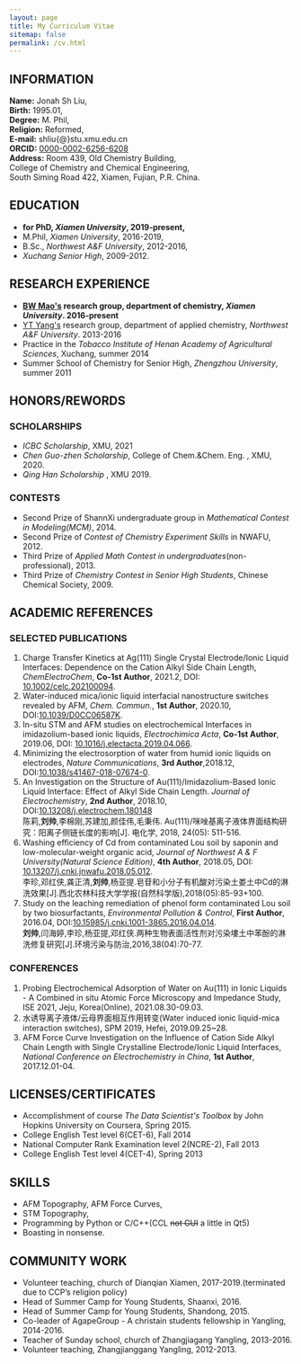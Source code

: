```yaml
---
layout: page
title: My Curriculum Vitae
sitemap: false
permalink: /cv.html
---
```


## INFORMATION

**Name:** Jonah Sh Liu,   
**Birth:** 1995.01,   
**Degree:** M. Phil,   
**Religion:** Reformed,    
**E-mail:** shliu{@}stu.xmu.edu.cn   
**ORCID:** [0000-0002-6256-6208](https://orcid.org/0000-0002-6256-6208)  
**Address:** 
		Room 439, Old Chemistry Building,  
		College of Chemistry and Chemical Engineering,  
		South Siming Road 422,  Xiamen,  Fujian, P.R. China. 

## EDUCATION

- **for PhD, *Xiamen University*, 2019-present,**  
- M.Phil, *Xiamen University*, 2016-2019,
- B.Sc., *Northwest A&F University*, 2012-2016,    
- *Xuchang Senior High*, 2009-2012.

## RESEARCH EXPERIENCE

- **[BW Mao's](http://stm.xmu.edu.cn) research group, department of chemistry, *Xiamen University*.   2016-present** 
- [YT Yang's](https://hxyyxy.nwafu.edu.cn/szdw/21747.htm) research group, department of applied chemistry, *Northwest A&F University*. 2013-2016
- Practice in the *Tobacco Institute of Henan Academy of Agricultural Sciences*, Xuchang, summer 2014
- Summer School of Chemistry for Senior High, *Zhengzhou University*, summer 2011    

## HONORS/REWORDS

### SCHOLARSHIPS

- *ICBC Scholarship*, XMU, 2021
- *Chen Guo-zhen Scholarship*, College of Chem.&Chem. Eng. , XMU, 2020.
- *Qing Han Scholarship* , XMU 2019.

### CONTESTS

- Second Prize of ShannXi undergraduate group in *Mathematical Contest in Modeling(MCM)*, 2014.
- Second Prize of *Contest of Chemistry Experiment Skills* in NWAFU, 2012.
- Third Prize of *Applied Math Contest in undergraduates*(non-professional), 2013.
- Third Prize of *Chemistry Contest in Senior High Students*, Chinese Chemical Society, 2009.

## ACADEMIC REFERENCES

### SELECTED PUBLICATIONS

1. Charge Transfer Kinetics at Ag(111) Single Crystal Electrode/Ionic Liquid Interfaces: Dependence on the Cation Alkyl Side Chain Length, *ChemElectroChem*, **Co-1st Author**, 2021.2, DOI: [10.1002/celc.202100094](https://doi.org/10.1002/celc.202100094).
2. Water-induced mica/ionic liquid interfacial nanostructure switches revealed by AFM, *Chem. Commun.*, **1st Author**, 2020.10, DOI:[10.1039/D0CC06587K](https://doi.org/10.1039/D0CC06587K).
3. In-situ STM and AFM studies on electrochemical Interfaces in imidazolium-based ionic liquids, *Electrochimica Acta*, **Co-1st Author**, 2019.06, DOI: [10.1016/j.electacta.2019.04.066](https://doi.org/10.1016/j.electacta.2019.04.066).
4. Minimizing the electrosorption of water from humid ionic liquids on electrodes, *Nature Communications*, **3rd Author**,2018.12, DOI:[10.1038/s41467-018-07674-0](https://doi.org/10.1038/s41467-018-07674-0).
5. An Investigation on the Structure of Au(111)/Imidazolium-Based Ionic Liquid Interface: Effect of Alkyl Side Chain Length. *Journal of Electrochemistry*, **2nd Author**, 2018.10,  DOI:[10.13208/j.electrochem.180148 ](http://electrochem.xmu.edu.cn/CN/10.13208/j.electrochem.180148)<br>
    陈莉,**刘帅**,李棉刚,苏建加,颜佳伟,毛秉伟. Au(111)/咪唑基离子液体界面结构研究：阳离子侧链长度的影响[J]. 电化学, 2018, 24(05): 511-516.	
6. Washing efficiency of Cd from contaminated Lou soil by saponin and low-molecular-weight organic acid, *Journal of Northwest A & F University(Natural Science Edition)*, **4th Author**, 2018.05, DOI: [10.13207/j.cnki.jnwafu.2018.05.012](http://doi.org/10.13207/j.cnki.jnwafu.2018.05.012).<br>
    李珍,邓红侠,龚正清,**刘帅**,杨亚提.皂苷和小分子有机酸对污染土娄土中Cd的淋洗效果[J].西北农林科技大学学报(自然科学版),2018(05):85-93+100.
7. Study on the leaching remediation of phenol form contaminated Lou soil by two biosurfactants, *Environmental Pollution & Control*,  **First Author**, 2016.04, DOI:[10.15985/j.cnki.1001-3865.2016.04.014](http://doi.org/10.15985/j.cnki.1001-3865.2016.04.014).<br>
    **刘帅**,闫海婷,李珍,杨亚提,邓红侠.两种生物表面活性剂对污染塿土中苯酚的淋洗修复研究[J].环境污染与防治,2016,38(04):70-77.

### CONFERENCES

1. Probing Electrochemical Adsorption of Water on Au(111) in Ionic Liquids - A Combined in situ Atomic Force Microscopy and Impedance Study, ISE 2021, Jeju, Korea(Online), 2021.08.30-09.03.
2. 水诱导离子液体/云母界面相互作用转变(Water induced ionic liquid-mica interaction switches), SPM 2019, Hefei, 2019.09.25~28.
3. AFM Force Curve Investigation on the Influence of Cation Side Alkyl Chain Length with Single Crystalline Electrode/Ionic Liquid Interfaces, *National Conference on Electrochemistry in China*, **1st Author**, 2017.12.01-04.

## LICENSES/CERTIFICATES

- Accomplishment of course *The Data Scientist's Toolbox* by John Hopkins University on Coursera, Spring 2015.
- College English Test level 6(CET-6),  Fall 2014
- National Computer Rank Examination level 2(NCRE-2), Fall 2013
- College English Test level 4(CET-4),  Spring 2013

## SKILLS

- AFM Topography, AFM Force Curves,
- STM Topography,
- Programming by Python or C/C++(CCL ~~not GUI~~  a little in Qt5)
- Boasting in nonsense.


## COMMUNITY WORK
- Volunteer teaching, church of Dianqian Xiamen, 2017-2019.(terminated due to CCP’s religion policy)
- Head of Summer Camp for Young Students, Shaanxi, 2016.
- Head of Summer Camp for Young Students, Shandong, 2015.
- Co-leader of AgapeGroup - A christain students fellowship in Yangling, 2014-2016.
- Teacher of Sunday school, church of Zhangjiagang Yangling, 2013-2016.
- Volunteer teaching, Zhangjianggang Yangling, 2012-2013.

